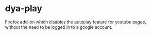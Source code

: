 # dya-play
Firefox add-on which disables the autoplay feature for youtube pages, without the need to be logged in to a google account.
